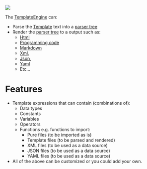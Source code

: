 [//]: # (This file was generated from: doc/template/doc/wiki/01-Template-Engine.md.template using the documentation_builder package)
![](https://github.com/domain-centric/template_engine/wiki/template_engine.png)

The [TemplateEngine](https://github.com/domain-centric/template_engine/blob/446256ff8a5c3d9be2bf47f031345c0aeb040b79/lib/src/template_engine.dart#L4) can:
* Parse the [Template](https://pub.dev/packages/Template) text into a
  [parser tree](https://en.wikipedia.org/wiki/Parse_tree)
* Render the [parser tree](https://en.wikipedia.org/wiki/Parse_tree)
  to a output such as:
  * [Html](https://en.wikipedia.org/wiki/HTML)
  * [Programming code](https://en.wikipedia.org/wiki/Programming_language)
  * [Markdown](https://en.wikipedia.org/wiki/Markdown)
  * [Xml](https://en.wikipedia.org/wiki/XML),
  * [Json](https://en.wikipedia.org/wiki/JSON),
  * [Yaml](https://en.wikipedia.org/wiki/YAML)
  * Etc...

# Features
* Template expressions that can contain (combinations of):
  * Data types
  * Constants
  * Variables
  * Operators
  * Functions
    e.g. functions to import:
    * Pure files (to be imported as is)
    * Template files (to be parsed and rendered)
    * XML files (to be used as a data source)
    * JSON files (to be used as a data source)
    * YAML files (to be used as a data source)
* All of the above can be customized or you could add your own.